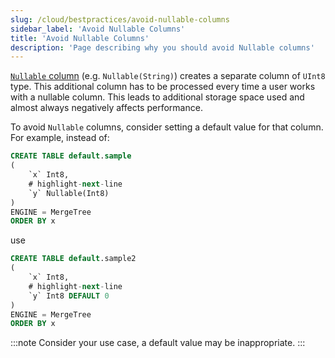 ```yaml
---
slug: /cloud/bestpractices/avoid-nullable-columns
sidebar_label: 'Avoid Nullable Columns'
title: 'Avoid Nullable Columns'
description: 'Page describing why you should avoid Nullable columns'
---
```


[`Nullable` column](/sql-reference/data-types/nullable/) (e.g. `Nullable(String)`) creates a separate column of `UInt8` type. This additional column has to be processed every time a user works with a nullable column. This leads to additional storage space used and almost always negatively affects performance.

To avoid `Nullable` columns, consider setting a default value for that column.  For example, instead of:

```sql
CREATE TABLE default.sample
(
    `x` Int8,
    # highlight-next-line
    `y` Nullable(Int8)
)
ENGINE = MergeTree
ORDER BY x
```
use

```sql
CREATE TABLE default.sample2
(
    `x` Int8,
    # highlight-next-line
    `y` Int8 DEFAULT 0
)
ENGINE = MergeTree
ORDER BY x
```

:::note
Consider your use case, a default value may be inappropriate.
:::
